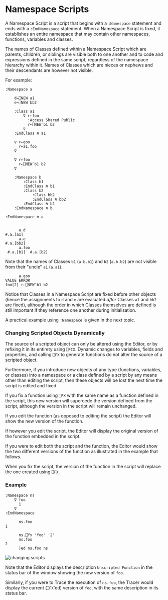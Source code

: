 # Namespace Scripts

A Namespace Script is a script that begins with a `:Namespace` statement and ends with a `:EndNamespace` statement. When a Namespace Script is fixed, it establishes an entire namespace that may contain other namespaces, functions, variables and classes.

The names of Classes defined within a Namespace Script which are parents, children, or siblings are visible both to one another and to code and expressions defined in the same script, regardless of the namespace hierarchy within it. Names of Classes which are nieces or nephews and their descendants are however not visible.

For example:
```apl
:Namespace a

    d←⎕NEW a1
    e←⎕NEW bb2 
    
    :Class a1          
        ∇ r←foo
          :Access Shared Public
          r←⎕NEW¨b1 b2
        ∇
    :EndClass ⍝ a1
    
    ∇ r←goo
      r←a1.foo
    ∇
    
    ∇ r←foo
      r←⎕NEW¨b1 b2
    ∇
    
    :Namespace b
        :Class b1
        :EndClass ⍝ b1
        :Class b2
            :Class bb2
            :EndClass ⍝ bb2
        :EndClass ⍝ b2
    :EndNamespace ⍝ b
    
:EndNamespace ⍝ a
```
```apl

      a.d
#.a.[a1]
      a.e
#.a.[bb2]
      a.foo
 #.a.[b1]  #.a.[b2]
```

Note that the names of Classes `b1` (`a.b.b1`) and `b2` (`a.b.b2`) are not visible from their "uncle" `a1` (`a.a1`).
```apl
      a.goo
VALUE ERROR
foo[2] r←⎕NEW¨b1 b2
```

Notice that Classes in a Namespace Script are fixed before other objects (hence the assignments to `d` and `e` are evaluated *after* Classes `a1` and `bb2` are fixed), although the order in which Classes themselves are defined is still important if they reference one another during initialisation.

A practical example using `:Namespace` is given in the next topic.

### Changing Scripted Objects Dynamically

The source of a scripted object can only be altered using the Editor, or by refixing it in its entirety using `⎕FIX`. Dynamic changes to variables, fields and properties, and calling `⎕FX` to generate functions do not alter the source of a scripted object.

Furthermore, if you introduce new objects of any type (functions, variables, or classes) into a namespace or a class defined by a script by any  means other than editing the script, then these objects will be lost the next time the script is edited and fixed.

If you fix a function using `⎕FX` with the same name as a function defined in the script, this new version will supercede the version defined from the script, although the version in the script will remain unchanged.

If you edit the function (as opposed to editing the script) the Editor will show the new version of the function.

If however you edit the script, the Editor will display the original version of the function embedded in the script.

If you were to edit both the script and the function, the Editor would show the two different versions of the function as illustrated in the example that follows.

When you fix the script, the version of the function in the script will replace the one created using `⎕FX`.

### Example
```apl
:Namespace ns
    ∇ foo
      1
    ∇
:EndNamespace

      ns.foo
1

      ns.⎕fx 'foo' '2'
      ns.foo
2
      )ed ns.foo ns

```

![changing scripts](../img/changing-scripts.png)

Note that the Editor displays the description `Unscripted Function` in the status bar of the window showing the new version of `foo`.

Similarly, if you were to Trace the execution of `ns.foo`, the Tracer would display the current (`⎕FX`'ed) version of `foo`, with the same description in its status bar.
